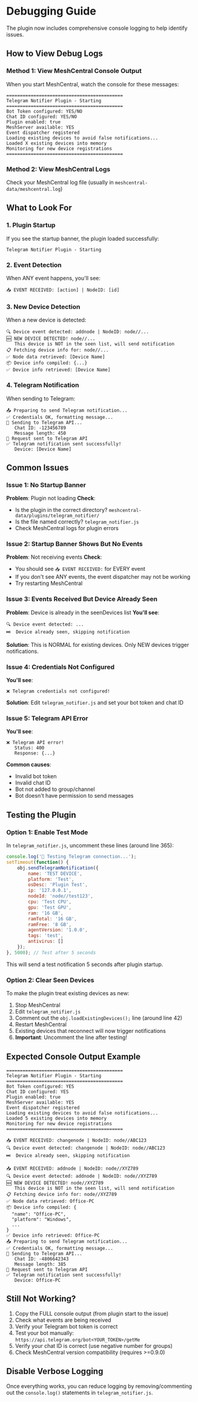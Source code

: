 # Debugging Guide

The plugin now includes comprehensive console logging to help identify issues.

## How to View Debug Logs

### Method 1: View MeshCentral Console Output
When you start MeshCentral, watch the console for these messages:

```
===========================================
Telegram Notifier Plugin - Starting
===========================================
Bot Token configured: YES/NO
Chat ID configured: YES/NO
Plugin enabled: true
MeshServer available: YES
Event dispatcher registered
Loading existing devices to avoid false notifications...
Loaded X existing devices into memory
Monitoring for new device registrations
===========================================
```

### Method 2: View MeshCentral Logs
Check your MeshCentral log file (usually in `meshcentral-data/meshcentral.log`)

## What to Look For

### 1. Plugin Startup
If you see the startup banner, the plugin loaded successfully:
```
Telegram Notifier Plugin - Starting
```

### 2. Event Detection
When ANY event happens, you'll see:
```
📥 EVENT RECEIVED: [action] | NodeID: [id]
```

### 3. New Device Detection
When a new device is detected:
```
🔍 Device event detected: addnode | NodeID: node//...
🆕 NEW DEVICE DETECTED! node//...
   This device is NOT in the seen list, will send notification
📋 Fetching device info for: node//...
✅ Node data retrieved: [Device Name]
📦 Device info compiled: {...}
✅ Device info retrieved: [Device Name]
```

### 4. Telegram Notification
When sending to Telegram:
```
📤 Preparing to send Telegram notification...
✅ Credentials OK, formatting message...
📨 Sending to Telegram API...
   Chat ID: -123456789
   Message length: 450
📮 Request sent to Telegram API
✅ Telegram notification sent successfully!
   Device: [Device Name]
```

## Common Issues

### Issue 1: No Startup Banner
**Problem**: Plugin not loading
**Check**:
- Is the plugin in the correct directory? `meshcentral-data/plugins/telegram_notifier/`
- Is the file named correctly? `telegram_notifier.js`
- Check MeshCentral logs for plugin errors

### Issue 2: Startup Banner Shows But No Events
**Problem**: Not receiving events
**Check**:
- You should see `📥 EVENT RECEIVED:` for EVERY event
- If you don't see ANY events, the event dispatcher may not be working
- Try restarting MeshCentral

### Issue 3: Events Received But Device Already Seen
**Problem**: Device is already in the seenDevices list
**You'll see**:
```
🔍 Device event detected: ...
⏭️  Device already seen, skipping notification
```
**Solution**: This is NORMAL for existing devices. Only NEW devices trigger notifications.

### Issue 4: Credentials Not Configured
**You'll see**:
```
❌ Telegram credentials not configured!
```
**Solution**: Edit `telegram_notifier.js` and set your bot token and chat ID

### Issue 5: Telegram API Error
**You'll see**:
```
❌ Telegram API error!
   Status: 400
   Response: {...}
```
**Common causes**:
- Invalid bot token
- Invalid chat ID
- Bot not added to group/channel
- Bot doesn't have permission to send messages

## Testing the Plugin

### Option 1: Enable Test Mode
In `telegram_notifier.js`, uncomment these lines (around line 365):

```javascript
console.log('🧪 Testing Telegram connection...');
setTimeout(function() {
    obj.sendTelegramNotification({
        name: 'TEST DEVICE',
        platform: 'Test',
        osDesc: 'Plugin Test',
        ip: '127.0.0.1',
        nodeId: 'node//test123',
        cpu: 'Test CPU',
        gpu: 'Test GPU',
        ram: '16 GB',
        ramTotal: '16 GB',
        ramFree: '8 GB',
        agentVersion: '1.0.0',
        tags: 'test',
        antivirus: []
    });
}, 5000); // Test after 5 seconds
```

This will send a test notification 5 seconds after plugin startup.

### Option 2: Clear Seen Devices
To make the plugin treat existing devices as new:
1. Stop MeshCentral
2. Edit `telegram_notifier.js`
3. Comment out the `obj.loadExistingDevices();` line (around line 42)
4. Restart MeshCentral
5. Existing devices that reconnect will now trigger notifications
6. **Important**: Uncomment the line after testing!

## Expected Console Output Example

```
===========================================
Telegram Notifier Plugin - Starting
===========================================
Bot Token configured: YES
Chat ID configured: YES
Plugin enabled: true
MeshServer available: YES
Event dispatcher registered
Loading existing devices to avoid false notifications...
Loaded 5 existing devices into memory
Monitoring for new device registrations
===========================================

📥 EVENT RECEIVED: changenode | NodeID: node//ABC123
🔍 Device event detected: changenode | NodeID: node//ABC123
⏭️  Device already seen, skipping notification

📥 EVENT RECEIVED: addnode | NodeID: node//XYZ789
🔍 Device event detected: addnode | NodeID: node//XYZ789
🆕 NEW DEVICE DETECTED! node//XYZ789
   This device is NOT in the seen list, will send notification
📋 Fetching device info for: node//XYZ789
✅ Node data retrieved: Office-PC
📦 Device info compiled: {
  "name": "Office-PC",
  "platform": "Windows",
  ...
}
✅ Device info retrieved: Office-PC
📤 Preparing to send Telegram notification...
✅ Credentials OK, formatting message...
📨 Sending to Telegram API...
   Chat ID: -4806642343
   Message length: 385
📮 Request sent to Telegram API
✅ Telegram notification sent successfully!
   Device: Office-PC
```

## Still Not Working?

1. Copy the FULL console output (from plugin start to the issue)
2. Check what events are being received
3. Verify your Telegram bot token is correct
4. Test your bot manually: `https://api.telegram.org/bot<YOUR_TOKEN>/getMe`
5. Verify your chat ID is correct (use negative number for groups)
6. Check MeshCentral version compatibility (requires >=0.9.0)

## Disable Verbose Logging

Once everything works, you can reduce logging by removing/commenting out the `console.log()` statements in `telegram_notifier.js`.


